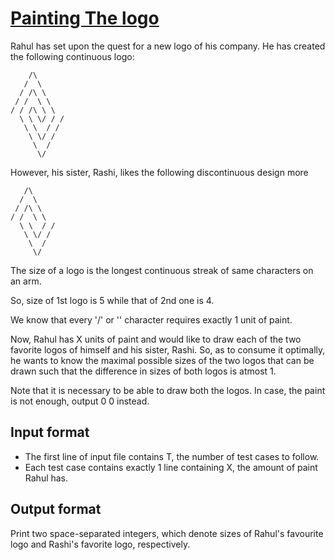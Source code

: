 # [Painting The logo][link]

Rahul has set upon the quest for a new logo of his company. He has created the following continuous logo:

        /\
       /  \
      / /\ \
     / /  \ \
    / / /\ \ \
      \ \ \/ / /
       \ \  / /
        \ \/ /
         \  /
          \/

However, his sister, Rashi, likes the following discontinuous design more

       /\
      /  \
     / /\ \
    / /  \ \
      \ \  / /
       \ \/ /
        \  /
         \/

The size of a logo is the longest continuous streak of same characters on an arm.

So, size of 1st logo is 5 while that of 2nd one is 4.

We know that every '/' or '\' character requires exactly 1 unit of paint.

Now, Rahul has X units of paint and would like to draw each of the two favorite logos of himself and his sister, Rashi. So, as to consume it optimally, he wants to know the maximal possible sizes of the two logos that can be drawn such that the difference in sizes of both logos is atmost 1.

Note that it is necessary to be able to draw both the logos. In case, the paint is not enough, output 0 0 instead.

## Input format

- The first line of input file contains T, the number of test cases to follow.
- Each test case contains exactly 1 line containing X, the amount of paint Rahul has.

## Output format

Print two space-separated integers, which denote sizes of Rahul's favourite logo and Rashi's favorite logo, respectively.

[link]: https://www.hackerearth.com/practice/algorithms/searching/binary-search/practice-problems/algorithm/painting-the-logo/
